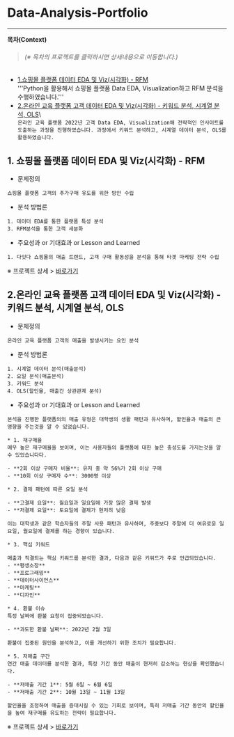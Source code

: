 # Data-Analysis-Portfolio

----
**목차(Context)**
> <h6>(※ 목차의 프로젝트를 클릭하시면 상세내용으로 이동합니다.)</h6>

* [1.쇼핑몰 플랫폼 데이터 EDA 및 Viz(시각화) - RFM](https://github.com/99echoo/Data-Analysis-Portfolio/tree/main/%EB%A7%88%EC%BC%80%ED%8C%85%20%EB%8D%B0%EC%9D%B4%ED%84%B0%20%EB%B6%84%EC%84%9D%202024.04.11)\
'''Python을 활용해서 쇼핑몰 플랫폼 Data EDA, Visualization하고 RFM 분석을 수행하였습니다.'''
* [2.온라인 교육 플랫폼 고객 데이터 EDA 및 Viz(시각화) - 키워드 분석, 시계열 분석, OLS](https://github.com/99echoo/Data-Analysis-Portfolio/tree/main/%EB%A7%88%EC%BC%80%ED%8C%85%20%EB%8D%B0%EC%9D%B4%ED%84%B0%20%EB%B6%84%EC%84%9D%202024.04.19)\  
```온라인 교육 플랫폼 2022년 고객 Data EDA, Visualization해 전략적인 인사이트를 도출하는 과정을 진행하였습니다. 과정에서 키워드 분석하고, 시계열 데이터 분석, OLS를 활용하였습니다.```  

## 1. 쇼핑몰 플랫폼 데이터 EDA 및 Viz(시각화) - RFM

* 문제정의  
```
쇼핑몰 플랫폼 고객의 추가구매 유도를 위한 방안 수립
```  
* 분석 방법론
```
1. 데이터 EDA를 통한 플랫폼 특성 분석
3. RFM분석을 통한 고객 세분화
```
* 주요성과 or 기대효과 or Lesson and Learned  
```
1. 다잇다 쇼핑몰의 매출 트렌드, 고객 구매 활동성을 분석을 통해 타겟 마케팅 전략 수립 
```

※ 프로젝트 상세 > [바로가기](https://github.com/99echoo/Data-Analysis-Portfolio/tree/main/%EB%A7%88%EC%BC%80%ED%8C%85%20%EB%8D%B0%EC%9D%B4%ED%84%B0%20%EB%B6%84%EC%84%9D%202024.04.11)  

## 2.온라인 교육 플랫폼 고객 데이터 EDA 및 Viz(시각화) - 키워드 분석, 시계열 분석, OLS

* 문제정의  
```
온라인 교육 플랫폼 고객의 매출을 발생시키는 요인 분석 
```  
* 분석 방법론
```
1. 시계열 데이터 분석(매출분석)
2. 요일 분석(매출분석)
3. 키워드 분석
4. OLS(할인율, 매출간 상관관계 분석)
```
* 주요성과 or 기대효과 or Lesson and Learned  
```
본석을 진행한 플랫폼의의 매출 유형은 대학생의 생활 패턴과 유사하며, 할인율과 매출의 큰 영향을 주는것을 알 수 있었습니다.

* 1. 재구매율
매우 높은 재구매율을 보이며, 이는 사용자들의 플랫폼에 대한 높은 충성도를 가지는것을 알 수 있었습니다다.

- **2회 이상 구매자 비율**: 유저 중 약 56%가 2회 이상 구매
- **10회 이상 구매자 수**: 3000명 이상

* 2. 결제 패턴에 따른 요일 분석

- **고결제 요일**: 월요일과 일요일에 가장 많은 결제 발생
- **저결제 요일**: 토요일에 결제가 현저히 낮음

이는 대학생과 같은 학습자들의 주말 사용 패턴과 유사하며, 주중보다 주말에 더 여유로운 일요일, 월요일에 결제를 하는 경향이 있습니다.

* 3. 핵심 키워드

매출과 직결되는 핵심 키워드를 분석한 결과, 다음과 같은 키워드가 주로 언급되었습니다.
- **평생소장**
- **프로그래밍**
- **데이터사이언스**
- **마케팅**
- **디자인**

* 4. 환불 이슈
특정 날짜에 환불 요청이 집중되었습니다.

- **과도한 환불 날짜**: 2022년 2월 3일

환불이 집중된 원인을 분석하고, 이를 개선하기 위한 조치가 필요합니다.

* 5. 저매출 구간
연간 매출 데이터를 분석한 결과, 특정 기간 동안 매출이 현저히 감소하는 현상을 확인했습니다.

- **저매출 기간 1**: 5월 6일 ~ 6월 6일
- **저매출 기간 2**: 10월 13일 ~ 11월 13일

할인율을 조정하여 매출을 증대시킬 수 있는 기회로 보이며, 특히 저매출 기간 동안의 할인율을 높여 재구매를 유도하는 전략이 필요합니다.
```

※ 프로젝트 상세 > [바로가기](https://github.com/99echoo/Data-Analysis-Portfolio/tree/main/%EB%A7%88%EC%BC%80%ED%8C%85%20%EB%8D%B0%EC%9D%B4%ED%84%B0%20%EB%B6%84%EC%84%9D%202024.04.19)  



